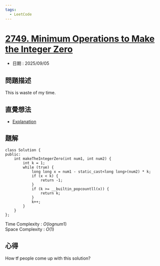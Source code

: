 ```yaml
---
tags:
  - LeetCode
---
```


# [2749. Minimum Operations to Make the Integer Zero](https://leetcode.com/problems/minimum-operations-to-make-the-integer-zero/description/)  

+ 日期 : 2025/09/05  

## 問題描述  

This is waste of my time.

## 直覺想法  

+ [Explanation](https://leetcode.com/problems/minimum-operations-to-make-the-integer-zero/editorial/comments/3151580/)  

## 題解  

```cpp=
class Solution {
public:
    int makeTheIntegerZero(int num1, int num2) {
        int k = 1;
        while (true) {
            long long x = num1 - static_cast<long long>(num2) * k;
            if (x < k) {
                return -1;
            }
            if (k >= __builtin_popcountll(x)) {
                return k;
            }
            k++;
        }
    }
};
```

Time Complexity : $O(lognum1)$  
Space Complexity : $O(1)$  

## 心得  

How tf people come up with this solution?  
